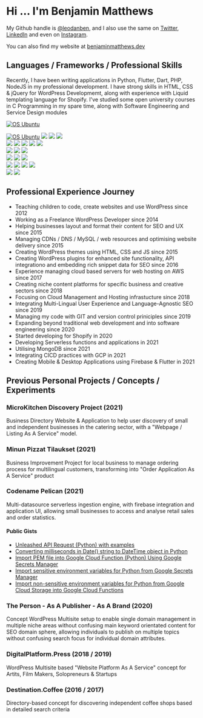# Hi ... I'm Benjamin Matthews

My Github handle is [@leodanben](https://github.com/leodanben), and I also use the same on [Twitter](https://twitter.com/leodanben), [LinkedIn](https://www.linkedin.com/in/leodanben/) and even on [Instagram](https://www.instagram.com/leodanben/). 

You can also find my website at [benjaminmatthews.dev](http://benjaminmatthews.dev)

## Languages / Frameworks / Professional Skills
Recently, I have been writing applications in Python, Flutter, Dart, PHP, NodeJS in my professional development.
I have strong skills in HTML, CSS & jQuery for WordPress Developmemt, along with experience with Liquid templating language for Shopify.
I've studied some open university courses in C Programming in my spare time, along with Software Engineering and Service Design modules


[![OS Ubuntu](https://img.shields.io/badge/OS-Ubuntu-brightgreen)](https://benjaminmatthews.dev)

[![OS Ubuntu](https://img.shields.io/badge/OS-Ubuntu-informational?style=flat&logo=Ubuntu&logoColor=white&color=brightgreen)](https://benjaminmatthews.dev)
![](https://img.shields.io/badge/OS-openSUSE-informational?style=flat&logo=openSUSE&logoColor=white&color=brightgreen)
![](https://img.shields.io/badge/OS-Windows-informational?style=flat&logo=Windows&logoColor=white&color=lightgrey)
![](https://img.shields.io/badge/OS-Mac-informational?style=flat&logo=Apple&logoColor=white&color=lightgrey) \
![](https://img.shields.io/badge/Editor-PHPstorm-informational?style=flat&logo=PhpStorm&logoColor=white&color=brightgreen)
![](https://img.shields.io/badge/Editor-PyCharm-informational?style=flat&logo=PyCharm&logoColor=white&color=brightgreen)
![](https://img.shields.io/badge/Editor-WebStorm-informational?style=flat&logo=WebStorm&logoColor=white&color=brightgreen)
![](https://img.shields.io/badge/Editor-Android%20Studio-informational?style=flat&logo=Android%20Studio&logoColor=white&color=brightgreen)
![](https://img.shields.io/badge/Editor-Visual%20Studio%20Code-informational?style=flat&logo=Visual%20Studio%20Code&logoColor=white&color=lightgrey) \
![](https://img.shields.io/badge/CMS-WordPress-informational?style=flat&logo=WordPress&logoColor=white&color=brightgreen)
![](https://img.shields.io/badge/CMS-WooCommerce-informational?style=flat&logo=Woo&logoColor=white&color=brightgreen)
![](https://img.shields.io/badge/CMS-Shopify-informational?style=flat&logo=Shopify&logoColor=white&color=lightgrey) \
![](https://img.shields.io/badge/Cloud-Amazon%20AWS-informational?style=flat&logo=Amazon%20AWS&logoColor=white&color=brightgreen)
![](https://img.shields.io/badge/Cloud-Google%20Cloud-informational?style=flat&logo=Google%20Cloud&logoColor=white&color=brightgreen)
![](https://img.shields.io/badge/Cloud-Cloudflare-informational?style=flat&logo=Cloudflare&logoColor=white&color=brightgreen) \
![](https://img.shields.io/badge/Analytics-Google%20Analytics-informational?style=flat&logo=Google%20Analytics&logoColor=white&color=brightgreen)
![](https://img.shields.io/badge/Analytics-Google%20Tag%20Manager-informational?style=flat&logo=Google%20Tag%20Manager&logoColor=white&color=brightgreen)
![](https://img.shields.io/badge/Analytics-Google%20Search%20Console-informational?style=flat&logo=Google%20Search%20Console&logoColor=white&color=brightgreen)
![](https://img.shields.io/badge/Analytics-Google%20PageSpeed%20Insights-informational?style=flat&logo=PageSpeed%20Insights&logoColor=white&color=brightgreen) \
![](https://img.shields.io/badge/Monitoring-Datadog-informational?style=flat&logo=Datadog&logoColor=white&color=lightgrey)
![](https://img.shields.io/badge/Monitoring-New%20Relic-informational?style=flat&logo=New%20Relic&logoColor=white&color=lightgrey)


## Professional Experience Journey
- Teaching children to code, create websites and use WordPress since 2012
- Working as a Freelance WordPress Developer since 2014
- Helping businesses layout and format their content for SEO and UX since 2015
- Managing CDNs / DNS / MySQL / web resources and optimising website delivery since 2015
- Creating WordPress themes using HTML, CSS and JS since 2015
- Creating WordPress plugins for enhanced site functionality, API integrationo and embedding rich snippet data for SEO since 2016
- Experience managing cloud based servers for web hosting on AWS since 2017
- Creating niche content platforms for specific business and creative sectors since 2018
- Focusing on Cloud Management and Hosting infrastucture since 2018
- Integrating Multi-Lingual User Experience and Language-Agnostic SEO since 2019
- Managing my code with GIT and version control priniciples since 2019
- Expanding beyond traditional web development and into software engineering since 2020
- Started developing for Shopify in 2020
- Developing Serverless functions and applications in 2021
- Utilising MongoDB since 2021
- Integrating CICD practices with GCP in 2021
- Creating Mobile & Desktop Applications using Firebase & Flutter in 2021

## Previous Personal Projects / Concepts / Experiments
### MicroKitchen Discovery Project (2021)
Business Directory Website & Application to help user discovery of small and independent businesses in the catering sector, with a "Webpage / Listing As A Service" model.
### Minun Pizzat Tilaukset (2021)
Business Improvement Project for local business to manage ordering process for multilingual customers, transforming into "Order Application As A Service" product
### Codename Pelican (2021)
Multi-datasource serverless ingestion engine, with firebase integration and application UI, allowing small businesses to access and analyse retail sales and order statistics.
#### Public Gists
- [Unleashed API Request (Python) with examples](https://gist.github.com/leodanben/9c6ffb66d51790e71ef30fec8757dd2e)
- [Converting milliseconds in Date() string to DateTime object in Python](https://gist.github.com/leodanben/6ecd1a2b94f021495c3c043b2b193d1b)
- [Import PEM file into Google Cloud Function (Python) Using Google Secrets Manager](https://gist.github.com/leodanben/b85d7b9cf924ac49a7d74c5eecddb478)
- [Import sensitive environment variables for Python from Google Secrets Manager](https://gist.github.com/leodanben/a76bbbac711203c847a924ce45820e15)
- [Import non-sensitive environment variables for Python from Google Cloud Storage into Google Cloud Functions](https://gist.github.com/leodanben/4f6299b002ea920d81bd6d4dd7de54bd)
### The Person - As A Publisher - As A Brand (2020)
Concept WordPress Multisite setup to enable single domain management in multiple niche areas without confusing main keyword orientated content for SEO domain sphere, allowing individuals to publish on multiple topics without confusing search focus for individual domain attributes.
### DigitalPlatform.Press (2018 / 2019) 
WordPress Multisite based "Website Platform As A Service" concept for Artits, Film Makers, Solopreneurs & Startups
### Destination.Coffee (2016 / 2017)
Directory-based concept for discovering independent coffee shops based in detailed search criteria
